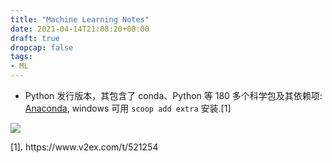 ```yaml
---
title: "Machine Learning Notes"
date: 2021-04-14T21:08:20+08:00
draft: true
dropcap: false
tags:
- ML
---
```



- Python 发行版本，其包含了 conda、Python 等 180 多个科学包及其依赖项: [Anaconda](https://www.anaconda.com), windows 可用 `scoop add extra` 安装.[1]


![](https://z3.ax1x.com/2021/06/28/RNt0kn.png)

<div id="j1">[1]. https://www.v2ex.com/t/521254</div>
